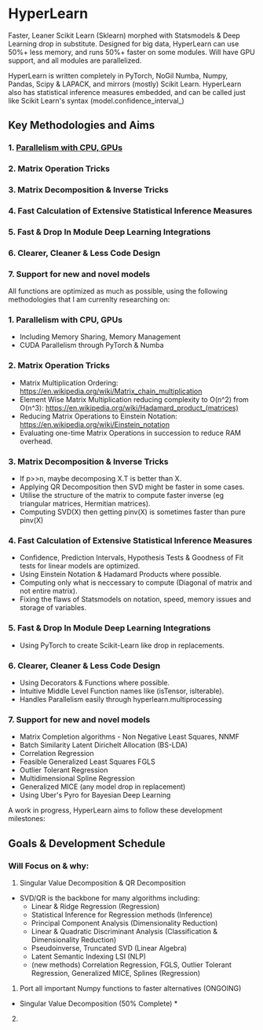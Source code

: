 # HyperLearn

Faster, Leaner Scikit Learn (Sklearn) morphed with Statsmodels & Deep Learning drop in substitute. Designed for big data, HyperLearn can use 50%+ less memory, and runs 50%+ faster on some modules. Will have GPU support, and all modules are parallelized.

HyperLearn is written completely in PyTorch, NoGil Numba, Numpy, Pandas, Scipy & LAPACK, and mirrors (mostly) Scikit Learn.
HyperLearn also has statistical inference measures embedded, and can be called just like Scikit Learn's syntax (model.confidence_interval_)

## Key Methodologies and Aims

### 1. [Parallelism with CPU, GPUs](#1)
### 2. Matrix Operation Tricks
### 3. Matrix Decomposition & Inverse Tricks
### 4. Fast Calculation of Extensive Statistical Inference Measures
### 5. Fast & Drop In Module Deep Learning Integrations
### 6. Clearer, Cleaner & Less Code Design
### 7. Support for new and novel models

All functions are optimized as much as possible, using the following methodologies that I am currenlty researching on:
### 1. Parallelism with CPU, GPUs
  * Including Memory Sharing, Memory Management
  * CUDA Parallelism through PyTorch & Numba
  
### 2. Matrix Operation Tricks
  * Matrix Multiplication Ordering: https://en.wikipedia.org/wiki/Matrix_chain_multiplication
  * Element Wise Matrix Multiplication reducing complexity to O(n^2) from O(n^3): https://en.wikipedia.org/wiki/Hadamard_product_(matrices)
  * Reducing Matrix Operations to Einstein Notation: https://en.wikipedia.org/wiki/Einstein_notation
  * Evaluating one-time Matrix Operations in succession to reduce RAM overhead.
  
### 3. Matrix Decomposition & Inverse Tricks
  * If p>>n, maybe decomposing X.T is better than X.
  * Applying QR Decomposition then SVD might be faster in some cases.
  * Utilise the structure of the matrix to compute faster inverse (eg triangular matrices, Hermitian matrices).
  * Computing SVD(X) then getting pinv(X) is sometimes faster than pure pinv(X)
  
### 4. Fast Calculation of Extensive Statistical Inference Measures
  * Confidence, Prediction Intervals, Hypothesis Tests & Goodness of Fit tests for linear models are optimized.
  * Using Einstein Notation & Hadamard Products where possible.
  * Computing only what is neccessary to compute (Diagonal of matrix and not entire matrix).
  * Fixing the flaws of Statsmodels on notation, speed, memory issues and storage of variables.
  
### 5. Fast & Drop In Module Deep Learning Integrations
  * Using PyTorch to create Scikit-Learn like drop in replacements.
  
### 6. Clearer, Cleaner & Less Code Design
  * Using Decorators & Functions where possible.
  * Intuitive Middle Level Function names like (isTensor, isIterable).
  * Handles Parallelism easily through hyperlearn.multiprocessing
  
### 7. Support for new and novel models
  * Matrix Completion algorithms - Non Negative Least Squares, NNMF
  * Batch Similarity Latent Dirichelt Allocation (BS-LDA)
  * Correlation Regression
  * Feasible Generalized Least Squares FGLS
  * Outlier Tolerant Regression
  * Multidimensional Spline Regression
  * Generalized MICE (any model drop in replacement)
  * Using Uber's Pyro for Bayesian Deep Learning

A work in progress, HyperLearn aims to follow these development milestones:

## Goals & Development Schedule

### Will Focus on & why:
1. Singular Value Decomposition & QR Decomposition
 * SVD/QR is the backbone for many algorithms including:
   * Linear & Ridge Regression (Regression)
   * Statistical Inference for Regression methods (Inference)
   * Principal Component Analysis (Dimensionality Reduction)
   * Linear & Quadratic Discriminant Analysis (Classification & Dimensionality Reduction)
   * Pseudoinverse, Truncated SVD (Linear Algebra)
   * Latent Semantic Indexing LSI (NLP)
   * (new methods) Correlation Regression, FGLS, Outlier Tolerant Regression, Generalized MICE, Splines (Regression)

1. Port all important Numpy functions to faster alternatives (ONGOING)
  * Singular Value Decomposition (50% Complete)
    *
2. 

